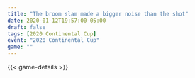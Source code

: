 ```yaml
---
title: "The broom slam made a bigger noise than the shot"
date: 2020-01-12T19:57:00-05:00
draft: false
tags: [2020 Continental Cup]
event: "2020 Continental Cup"
game: ""
---
```

{{< game-details >}}
<!--more--> 